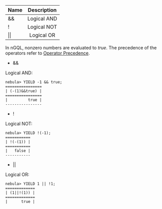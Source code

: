 |  Name    |  Description    | 
|:----|:----:|
|   &&     |   Logical AND     | 
|   !    |   Logical NOT     | 
|   \|\|   |   Logical OR   | 


In nGQL, nonzero numbers are evaluated to _true_. The precedence of the operators refer to [Operator Precedence](./Operator_Precedence.md).

* &&

Logical AND:

```
nebula> YIELD -1 && true;
================
| (-(1)&&true) |
================
|         true |
----------------
```

* !

Logical NOT:

```
nebula> YIELD !(-1);
===========
| !(-(1)) |
===========
|   false |
-----------

```

* ||

Logical OR:

```
nebula> YIELD 1 || !1;
=============
| (1||!(1)) |
=============
|      true |
```

